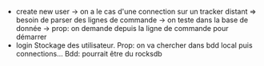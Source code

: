 * create new user
  -> on a le cas d'une connection sur un tracker distant
    => besoin de parser des lignes de commande
  -> on teste dans la base de donnée
  -> prop: on demande depuis la ligne de commande pour démarrer
* login
  Stockage des utilisateur. Prop: on va chercher dans bdd local puis connections...
  Bdd: pourrait être du rocksdb